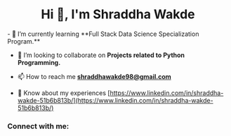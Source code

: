 <h1 align="center">Hi 👋, I'm Shraddha Wakde</h1>
- 🌱 I’m currently learning **Full Stack Data Science Specialization Program.**

- 👯 I’m looking to collaborate on **Projects related to Python Programming.**

- 📫 How to reach me **shraddhawakde98@gmail.com**

- 📄 Know about my experiences [https://www.linkedin.com/in/shraddha-wakde-51b6b813b/](https://www.linkedin.com/in/shraddha-wakde-51b6b813b/)

<h3 align="left">Connect with me:</h3>
<p align="left">
</p>
